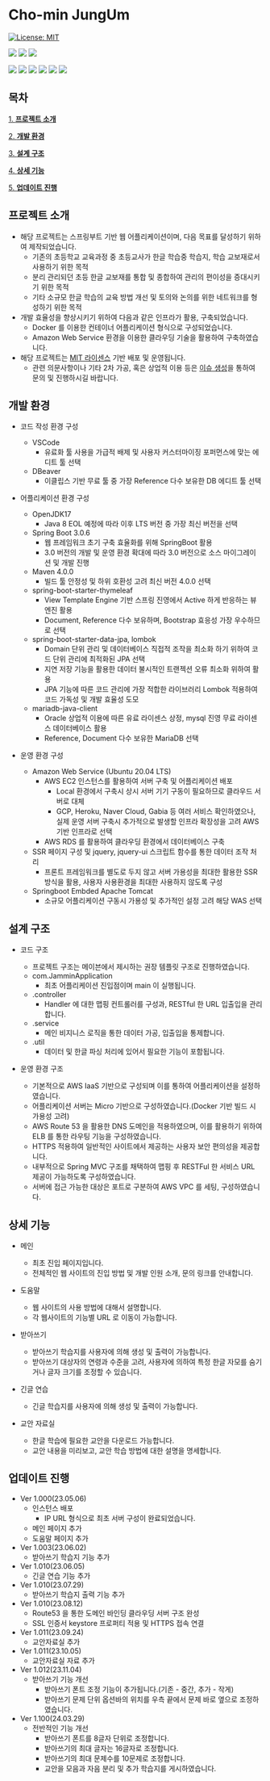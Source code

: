 # Cho-min JungUm

[![License: MIT](https://img.shields.io/badge/License-MIT-yellow.svg)](https://opensource.org/licenses/MIT)

![](https://img.shields.io/badge/Maintained-yes-green.svg)
![](https://img.shields.io/website-up-down-green-red/http/monip.org.svg)
![](https://img.shields.io/badge/Ask%20me-anything-1abc9c.svg)

![](https://img.shields.io/badge/Java-ED8B00?style=for-the-badge&logo=java&logoColor=white)
![](https://img.shields.io/badge/Spring-6DB33F?style=for-the-badge&logo=spring&logoColor=white)
![](https://img.shields.io/badge/Amazon_AWS-232F3E?style=for-the-badge&logo=amazon-aws&logoColor=white)
![](https://img.shields.io/badge/jQuery-0769AD?style=for-the-badge&logo=jquery&logoColor=white)
![](https://img.shields.io/badge/HTML5-E34F26?style=for-the-badge&logo=html5&logoColor=white)
![](https://img.shields.io/badge/CSS3-1572B6?style=for-the-badge&logo=css3&logoColor=white)

## 목차
[1. **프로젝트 소개**](#프로젝트-소개)

[2. **개발 환경**](#개발-환경)

[3. **설계 구조**](#설계-구조)

[4. **상세 기능**](#상세-기능)

[5. **업데이트 진행**](#업데이트-진행)


## 프로젝트 소개
* 해당 프로젝트는 스프링부트 기반 웹 어플리케이션이며, 다음 목표를 달성하기 위하여 제작되었습니다.  
  * 기존의 초등학교 교육과정 중 초등교사가 한글 학습중 학습지, 학습 교보재로서 사용하기 위한 목적
  * 분리 관리되던 초등 한글 교보재를 통합 및 종합하여 관리의 편이성을 증대시키기 위한 목적
  * 기타 소규모 한글 학습의 교육 방법 개선 및 토의와 논의를 위한 네트워크를 형성하기 위한 목적
* 개발 효율성을 향상시키기 위하여 다음과 같은 인프라가 활용, 구축되었습니다.  
  * Docker 를 이용한 컨테이너 어플리케이션 형식으로 구성되었습니다.  
  * Amazon Web Service 환경을 이용한 클라우딩 기술을 활용하여 구축하였습니다.  
* 해당 프로젝트는 [MIT 라이센스](https://choosealicense.com/licenses/mit/) 기반 배포 및 운영됩니다.  
  *  관련 의문사항이나 기타 2차 가공, 혹은 상업적 이용 등은 [이슈 생성](https://github.com/LucestDail/jammin/issues)을 통하여 문의 및 진행하시길 바랍니다.



## 개발 환경

- 코드 작성 환경 구성
  * VSCode
    * 유료화 툴 사용을 가급적 배제 및 사용자 커스터마이징 포퍼먼스에 맞는 에디트 툴 선택
  * DBeaver
    * 이클립스 기반 무료 툴 중 가장 Reference 다수 보유한 DB 에디트 툴 선택

- 어플리케이션 환경 구성
  * OpenJDK17
    * Java 8 EOL 예정에 따라 이후 LTS 버전 중 가장 최신 버전을 선택
  * Spring Boot 3.0.6
    * 웹 프레임워크 초기 구축 효율화를 위해 SpringBoot 활용
    * 3.0 버전의 개발 및 운영 환경 확대에 따라 3.0 버전으로 소스 마이그레이션 및 개발 진행
  * Maven 4.0.0
    * 빌드 툴 안정성 및 하위 호환성 고려 최신 버전 4.0.0 선택
  * spring-boot-starter-thymeleaf
    * View Template Engine 기반 스프링 진영에서 Active 하게 반응하는 뷰 엔진 활용
    * Document, Reference 다수 보유하며, Bootstrap 효응성 가장 우수하므로 선택
  * spring-boot-starter-data-jpa, lombok
    * Domain 단위 관리 및 데이터베이스 직접적 조작을 최소화 하기 위하여 코드 단위 관리에 최적화된 JPA 선택
    * 지연 저장 기능을 활용한 데이터 불시적인 트랜젝션 오류 최소화 위하여 활용
    * JPA 기능에 따른 코드 관리에 가장 적합한 라이브러리 Lombok 적용하여 코드 가독성 및 개발 효율성 도모
  * mariadb-java-client
    * Oracle 상업적 이용에 따른 유료 라이센스 상정, mysql 진영 무료 라이센스 데이터베이스 활용
    * Reference, Document 다수 보유한 MariaDB 선택
  
- 운영 환경 구성
  * Amazon Web Service (Ubuntu 20.04 LTS)
    * AWS EC2 인스턴스를 활용하여 서버 구축 및 어플리케이션 배포 
      * Local 환경에서 구축시 상시 서버 기기 구동이 필요하므로 클라우드 서버로 대체
      * GCP, Heroku, Naver Cloud, Gabia 등 여러 서비스 확인하였으나,  
         실제 운영 서버 구축시 추가적으로 발생할 인프라 확장성을 고려 AWS 기반 인프라로 선택
    * AWS RDS 를 활용하여 클라우딩 환경에서 데이터베이스 구축
  * SSR 페이지 구성 및 jquery, jquery-ui 스크립트 함수를 통한 데이터 조작 처리
    * 프론트 프레임워크를 별도로 두지 않고 서버 가용성을 최대한 활용한 SSR 방식을 활용, 사용자 사용환경을 최대한 사용하지 않도록 구성
  * Springboot Embded Apache Tomcat
    * 소규모 어플리케이션 구동시 가용성 및 추가적인 설정 고려 해당 WAS 선택

## 설계 구조

- 코드 구조  
  
  * 프로젝트 구조는 메이븐에서 제시하는 권장 템플릿 구조로 진행하였습니다.
  * com.JamminApplication
    * 최초 어플리케이션 진입점이며 main 이 실행됩니다.
  * .controller
    * Handler 에 대한 맵핑 컨트롤러를 구성과, RESTful 한 URL 입출입을 관리합니다.
  * .service
    * 메인 비지니스 로직을 통한 데이터 가공, 입출입을 통제합니다.
  * .util
    * 데이터 및 한글 파싱 처리에 있어서 필요한 기능이 포함됩니다.  
  
- 운영 환경 구조
  * 기본적으로 AWS IaaS 기반으로 구성되며 이를 통하여 어플리케이션을 설정하였습니다.  
  * 어플리케이션 서버는 Micro 기반으로 구성하였습니다.(Docker 기반 빌드 시 가용성 고려)  
  * AWS Route 53 을 활용한 DNS 도메인을 적용하였으며, 이를 활용하기 위하여 ELB 를 통한 라우팅 기능을 구성하였습니다.  
  * HTTPS 적용하여 일반적인 사이트에서 제공하는 사용자 보안 편의성을 제공합니다.
  * 내부적으로 Spring MVC 구조를 채택하여 맵핑 후 RESTFul 한 서비스 URL 제공이 가능하도록 구성하였습니다.  
  * 서버에 접근 가능한 대상은 포트로 구분하여 AWS VPC 를 세팅, 구성하였습니다.   

## 상세 기능
- 메인
  - 최초 진입 페이지입니다.
  - 전체적인 웹 사이트의 진입 방법 및 개발 인원 소개, 문의 링크를 안내합니다.

- 도움말
  - 웹 사이트의 사용 방법에 대해서 설명합니다.
  - 각 웹사이트의 기능별 URL 로 이동이 가능합니다.

- 받아쓰기
  - 받아쓰기 학습지를 사용자에 의해 생성 및 출력이 가능합니다.
  - 받아쓰기 대상자의 연령과 수준을 고려, 사용자에 의하여 특정 한글 자모를 숨기거나 글자 크기를 조정할 수 있습니다.
  
- 긴글 연습
  - 긴글 학습지를 사용자에 의해 생성 및 출력이 가능합니다.

- 교안 자료실
  - 한글 학습에 필요한 교안을 다운로드 가능합니다.
  - 교안 내용을 미리보고, 교안 학습 방법에 대한 설명을 명세합니다.

## 업데이트 진행
  - Ver 1.000(23.05.06)
    - 인스턴스 배포
      - IP URL 형식으로 최초 서버 구성이 완료되었습니다.
    - 메인 페이지 추가
    - 도움말 페이지 추가
  - Ver 1.003(23.06.02)
    - 받아쓰기 학습지 기능 추가
  - Ver 1.010(23.06.05)
    - 긴글 연습 기능 추가
  - Ver 1.010(23.07.29)
    - 받아쓰기 학습지 출력 기능 추가
  - Ver 1.010(23.08.12)
    - Route53 을 통한 도메인 바인딩 클라우딩 서버 구조 완성
    - SSL 인증서 keystore 프로퍼티 적용 및 HTTPS 접속 연결
  - Ver 1.011(23.09.24)
    - 교안자료실 추가
  - Ver 1.011(23.10.05)
    - 교안자료실 자료 추가
  - Ver 1.012(23.11.04)
    - 받아쓰기 기능 개선
        - 받아쓰기 폰트 조정 기능이 추가됩니다.(기존 - 중간, 추가 - 작게)
        - 받아쓰기 문제 단위 옵션바의 위치를 우측 끝에서 문제 바로 옆으로 조정하였습니다.
  - Ver 1.100(24.03.29)
    - 전반적인 기능 개선
      - 받아쓰기 폰트를 8글자 단위로 조정합니다.
      - 받아쓰기의 최대 글자는 16글자로 조정합니다.
      - 받아쓰기의 최대 문제수를 10문제로 조정합니다.
      - 교안을 모음과 자음 분리 및 추가 학습지를 게시하였습니다.
    